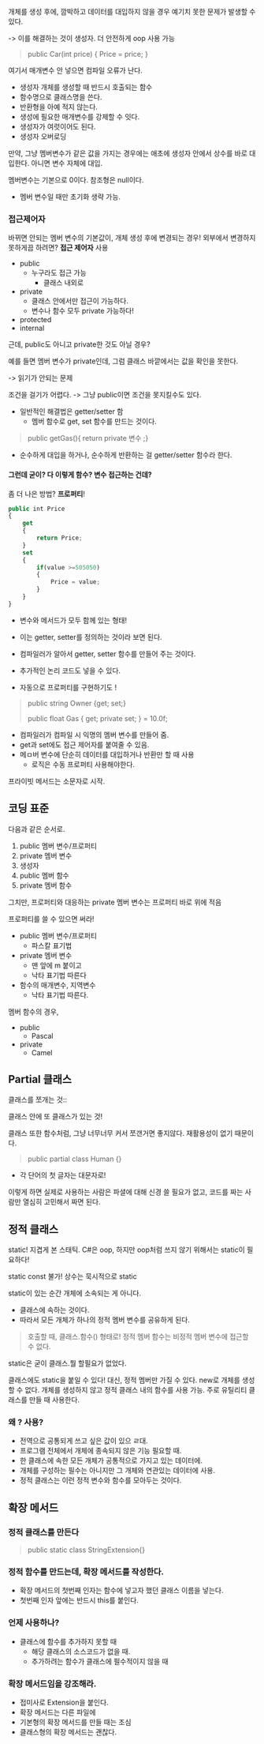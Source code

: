 개체를 생성 후에, 깜박하고 데이터를 대입하지 않을 경우 예기치 못한 문제가 발생할 수 있다.

-> 이를 해결하는 것이 생성자. 더 안전하게 oop 사용 가능
 
> public Car(int price)
> { Price = price; }

여기서 매개변수 안 넣으면 컴파일 오류가 난다.

- 생성자 개체를 생성할 때 반드시 호출되는 함수
- 함수명으로 클래스명을 쓴다.
- 반환형을 아예 적지 않는다. 
- 생성에 필요한 매개변수를 강제할 수 잇다. 
- 생성자가 여럿이어도 된다.
- 생성자 오버로딩

만약, 그냥 멤버변수가 같은 값을 가지는 경우에는
애초에 생성자 안에서 상수를 바로 대입한다.
아니면 변수 자체에 대입.

멤버변수는 기본으로 0이다.
참조형은 null이다. 
- 멤버 변수일 때만 초기화 생략 가능.

### 접근제어자
바뀌면 안되는 멤버 변수의 기본값이, 개체 생성 후에 변경되는 경우! 
외부에서 변경하지 못하게끔 하려면? **접근 제어자** 사용

- public
  - 누구라도 접근 가능
    - 클래스 내외로
- private
  - 클래스 안에서만 접근이 가능하다. 
  - 변수나 함수 모두 private 가능하다! 
- protected
- internal

근데, public도 아니고 private한 것도 아닐 경우? 

예를 들면 멤버 변수가 private인데, 그럼 클래스 바깥에서는 값을 확인을 못한다.

-> 읽기가 안되는 문제

조건을 걸기가 어렵다. 
-> 그냥 public이면 조건을 못지킬수도 있다.

- 일반적인 해결법은 getter/setter 함
  - 멤버 함수로 get, set 함수를 만드는 것이다. 

> public getGas(){ return private 변수 ;}

- 순수하게 대입을 하거나, 순수하게 반환하는 걸 getter/setter 함수라 한다.

#### 그런데 굳이? 다 이렇게 함수? 변수 접근하는 건데? 
좀 더 나은 방법? **프로퍼티**!

```typescript
public int Price
{
    get
    {
        return Price;
    }
    set
    {
        if(value >=505050)
        {
            Price = value;
        }
    }
}
```

- 변수와 메서드가 모두 함께 있는 형태!
- 이는 getter, setter를 정의하는 것이라 보면 된다. 
- 컴파일러가 알아서 getter, setter 함수를 만들어 주는 것이다. 
- 추가적인 논리 코드도 넣을 수 있다. 

- 자동으로 프로퍼티를 구현하기도 ! 

> public string Owner {get; set;}
> 
> public float Gas { get; private set; } = 10.0f;

- 컴파일러가 컴파일 시 익명의 멤버 변수를 만들어 줌.
- get과 set에도 접근 제어자를 붙여줄 수 있음.
- 메ㅁ버 변수에 단순히 데이터를 대입하거나 반환만 할 때 사용
  - 로직은 수동 프로퍼티 사용해야한다.

프라이빗 메서드는 소문자로 시작.

## 코딩 표준
다음과 같은 순서로.
1. public 멤버 변수/프로퍼티
2. private 멤버 변수
3. 생성자
4. public 멤버 함수
5. private 멤버 함수

그치만, 프로퍼티와 대응하는 private 멤버 변수는 프로퍼티 바로 위에 적음

프로퍼티를 쓸 수 있으면 써라! 

- public 멤버 변수/프로퍼티
  - 파스칼 표기법
- private 멤버 변수
  - 맨 앞에 m 붙이고
  - 낙타 표기법 따른다
- 함수의 매개변수, 지역변수
  - 낙타 표기법 따른다. 

멤버 함수의 경우, 
- public
  - Pascal
- private
  - Camel

## Partial 클래스
클래스를 쪼개는 것:: 

클래스 안에 또 클래스가 있는 것! 

클래스 또한 함수처럼, 
그냥 너무너무 커서 쪼갠거면 좋지않다. 재활용성이 없기 때문이다.


> public partial class Human
> {}

- 각 단어의 첫 글자는 대문자로!

이렇게 하면 실제로 사용하는 사람은 파셜에 대해 신경 쓸 필요가 없고, 
코드를 짜는 사람만 열심히 고민해서 짜면 된다.

## 정적 클래스
static! 
지겹게 본 스태틱. 
C#은 oop, 하지만 oop처럼 쓰지 않기 위해서는 static이 필요하다!

static const 불가! 
상수는 묵시적으로 static

static이 있는 순간 개체에 소속되는 게 아니다. 
- 클래스에 속하는 것이다.
- 따라서 모든 개체가 하나의 정적 멤버 변수를 공유하게 된다. 

>호출할 때, 클래스.함수() 형태로! 
> 정적 멤버 함수는 비정적 멤버 변수에 접근할 수 없다. 

static은 굳이 클래스.뭘 할필요가 없었다. 


클래스에도 static을 붙일 수 있다!
대신, 정적 멤버만 가질 수 있다.
new로 개체를 생성할 수 없다. 
개체를 생성하지 않고 정적 클래스 내의 함수를 사용 가능.
주로 유틸리티 클래스를 만들 때 사용한다.

### 왜 ? 사용? 
- 전역으로 공통되게 쓰고 싶은 값이 있으 ㄹ대.
- 프로그램 전체에서 개체에 종속되지 않은 기능 필요할 때.
- 한 클래스에 속한 모든 개체가 공통적으로 가지고 있는 데이터에.
- 개체를 구성하는 필수는 아니지만 그 개체와 연관있는 데이터에 사용.
- 정적 클래스는 이런 정적 변수와 함수를 모아두는 것이다.

## 확장 메서드
### 정적 클래스를 만든다
> public static class StringExtension{}

### 정적 함수를 만드는데, 확장 메서드를 작성한다.
- 확장 메서드의 첫번째 인자는 함수에 넣고자 했던 클래스 이름을 넣는다. 
- 첫번째 인자 앞에는 반드시 this를 붙인다. 


### 언제 사용하나? 
- 클래스에 함수를 추가하지 못할 때
  - 해당 클래스의 소스코드가 없을 때.
  - 추가하려는 함수가 클래스에 필수적이지 않을 때

### 확장 메서드임을 강조해라. 
- 접미사로 Extension을 붙인다.
- 확장 메서드는 다른 파일에 
- 기본형의 확장 메서드를 만들 때는 조심
- 클래스형의 확장 메서드는 괜찮다.


